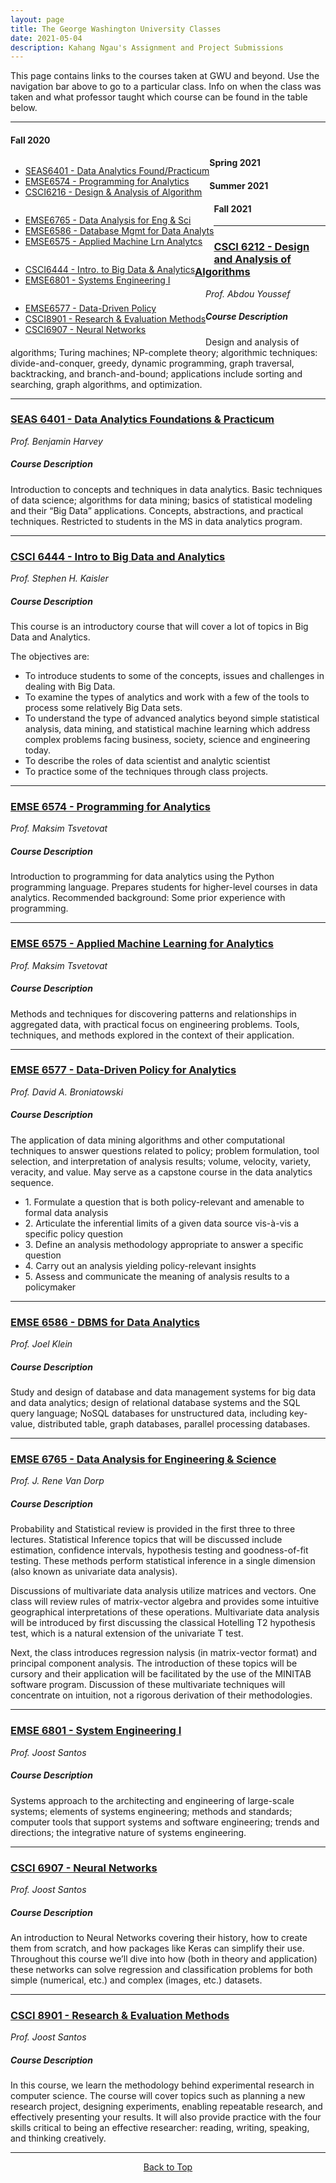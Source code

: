 ```yaml
---
layout: page
title: The George Washington University Classes
date: 2021-05-04
description: Kahang Ngau's Assignment and Project Submissions
---
```


This page contains links to the courses taken at GWU and beyond. Use the navigation bar above to go to a particular class. Info on when the class was taken and what professor taught which course can be found in the table below.

---
#### Fall 2020

<div class="navbar">
    <div class="navbar-inner">
        <ul class="nav" style="float:left">
            <li><a href="#course1">SEAS6401 - Data Analytics Found/Practicum</a></li> 
            <li><a href="#course2">EMSE6574 - Programming for Analytics</a></li> 
            <li><a href="#course3">CSCI6216 - Design & Analysis of Algorithm</a></li> 
        </ul>
    </div>
</div>

#### Spring 2021

<div class="navbar">
    <div class="navbar-inner">
        <ul class="nav" style="float:left">
            <li><a href="#course4">EMSE6765 - Data Analysis for Eng & Sci</a></li> 
            <li><a href="#course5">EMSE6586 - Database Mgmt for Data Analyts</a></li> 
            <li><a href="#course6">EMSE6575 - Applied Machine Lrn Analytcs</a></li> 
        </ul>
    </div>
</div>

#### Summer 2021

<div class="navbar">
    <div class="navbar-inner">
        <ul class="nav" style="float:left">
            <li><a href="#course7">CSCI6444 - Intro. to Big Data & Analytics</a></li> 
            <li><a href="#course8">EMSE6801 - Systems Engineering I</a></li> 
        </ul>
    </div>
</div>

#### Fall 2021

<div class="navbar">
    <div class="navbar-inner">
        <ul class="nav" style="float:left">
            <li><a href="#course9">EMSE6577 - Data-Driven Policy</a></li> 
            <li><a href="#course10">CSCI8901 - Research & Evaluation Methods</a></li> 
            <li><a href="#course11">CSCI6907 - Neural Networks</a></li> 
        </ul>
    </div>
</div>

---
       
### <a name="course3" href="{{ BASE_PATH }}/pages/CSCI6212.html">CSCI 6212 - Design and Analysis of Algorithms</a>
*Prof. Abdou Youssef*
##### Course Description
Design and analysis of algorithms; Turing machines; NP-complete theory; algorithmic techniques: divide-and-conquer, greedy, dynamic programming, graph traversal, backtracking, and branch-and-bound; applications include sorting and searching, graph algorithms, and optimization.

---

### <a name="course1" href="{{ BASE_PATH }}/pages/SEAS6401.html">SEAS 6401 - Data Analytics Foundations & Practicum</a>
*Prof. Benjamin Harvey*
##### Course Description
Introduction to concepts and techniques in data analytics. Basic techniques of data science; algorithms for data mining; basics of statistical modeling and their “Big Data” applications. Concepts, abstractions, and practical techniques. Restricted to students in the MS in data analytics program.

---

### <a name="course7" href="{{ BASE_PATH }}/pages/CSCI6444.html">CSCI 6444 - Intro to Big Data and Analytics</a>
*Prof. Stephen H. Kaisler*
##### Course Description
<p>This course is an introductory course that will cover a lot of topics in Big Data and Analytics.</p>
<p>The objectives are:</p>
<ul>
       <li>To introduce students to some of the concepts, issues and challenges in dealing with Big Data.</li>
       <li>To examine the types of analytics and work with a few of the tools to process some relatively Big Data sets.</li>
       <li>To understand the type of advanced analytics beyond simple statistical analysis, data mining, and statistical machine learning which address complex problems facing business, society, science and engineering today.</li>
       <li>To describe the roles of data scientist and analytic scientist</li>
       <li>To practice some of the techniques through class projects.</li>
</ul>

---

### <a name="course2" href="{{ BASE_PATH }}/pages/EMSE6574.html">EMSE 6574 - Programming for Analytics</a>
*Prof. Maksim Tsvetovat*
##### Course Description
Introduction to programming for data analytics using the Python programming language. Prepares students for higher-level courses in data analytics. Recommended background: Some prior experience with programming.

---

### <a name="course6" href="{{ BASE_PATH }}/pages/EMSE6575.html">EMSE 6575 - Applied Machine Learning for Analytics</a>
*Prof. Maksim Tsvetovat*
##### Course Description
Methods and techniques for discovering patterns and relationships in aggregated data, with practical focus on engineering problems. Tools, techniques, and methods explored in the context of their application.

---

### <a name="course9" href="{{ BASE_PATH }}/pages/EMSE6577.html">EMSE 6577 - Data-Driven Policy for Analytics</a>
*Prof. David A. Broniatowski*
##### Course Description
<p>The application of data mining algorithms and other computational techniques to answer questions related to policy; problem formulation, tool selection, and interpretation of analysis results; volume, velocity, variety, veracity, and value. May serve as a capstone course in the data analytics sequence.</p>
<ul>
    <li>1. Formulate a question that is both policy-relevant and amenable to formal data analysis</li>
    <li>2. Articulate the inferential limits of a given data source vis-à-vis a specific policy question</li>
    <li>3. Define an analysis methodology appropriate to answer a specific question</li>
    <li>4. Carry out an analysis yielding policy-relevant insights</li>
    <li>5. Assess and communicate the meaning of analysis results to a policymaker</li>
</ul>

---

### <a name="course5" href="{{ BASE_PATH }}/pages/EMSE6586.html">EMSE 6586 - DBMS for Data Analytics</a>
*Prof. Joel Klein*
##### Course Description
Study and design of database and data management systems for big data and data analytics; design of relational database systems and the SQL query language; NoSQL databases for unstructured data, including key-value, distributed table, graph databases, parallel processing databases. 

---

### <a name="course4" href="{{ BASE_PATH }}/pages/EMSE6765.html">EMSE 6765 - Data Analysis for Engineering & Science</a>
*Prof. J. Rene Van Dorp*
##### Course Description
<p>Probability and Statistical review is provided in the first three to three lectures. Statistical Inference topics that will be discussed include estimation, confidence intervals, hypothesis testing and goodness-of-fit testing. These methods perform statistical inference in a single dimension (also known as univariate data analysis).</p>
<p>Discussions of multivariate data analysis utilize matrices and vectors. One class will review rules of matrix-vector algebra and provides some intuitive geographical interpretations of these operations. Multivariate data analysis will be introduced by first discussing the classical Hotelling T2 hypothesis test, which is a natural extension of the univariate T test.</p>
<p>Next, the class introduces regression nalysis (in matrix-vector format) and principal component analysis. The introduction of these topics will be cursory and their application will be facilitated by the use of the MINITAB software program. Discussion of these multivariate techniques will concentrate on intuition, not a rigorous derivation of their methodologies.</p>

---

### <a name="course8" href="{{ BASE_PATH }}/pages/EMSE6801.html">EMSE 6801 - System Engineering I</a>
*Prof. Joost Santos*
##### Course Description
<p>Systems approach to the architecting and engineering of large-scale systems; elements of systems engineering; methods and standards; computer tools that support systems and software engineering; trends and directions; the integrative nature of systems engineering.</p>

---

### <a name="course11" href="{{ BASE_PATH }}/pages/EMSE6801.html">CSCI 6907 - Neural Networks</a>
*Prof. Joost Santos*
##### Course Description
<p>An introduction to Neural Networks covering their history, how to create them from scratch, and how packages like Keras can simplify their use. Throughout this course we’ll dive into how (both in theory and application) these networks can solve regression and classification problems for both simple (numerical, etc.) and complex (images, etc.) datasets.</p>

---

### <a name="course10" href="{{ BASE_PATH }}/pages/EMSE6801.html">CSCI 8901 - Research & Evaluation Methods</a>
*Prof. Joost Santos*
##### Course Description
<p>In this course, we learn the methodology behind experimental research in computer science. The course will cover topics such as planning a new research project, designing experiments, enabling repeatable research, and effectively presenting your results. It will also provide practice with the four skills critical to being an effective researcher: reading, writing, speaking, and thinking creatively.</p>

---

<center><a href="#top">Back to Top</a></center>


